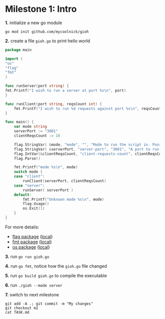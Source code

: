 # Milestone 1: Intro

**1.** initialize a new go module

```
go mod init github.com/mycoolnick/gioh
```

**2.** create a file `gioh.go` to print hello world

```go
package main

import (
"os"
"flag"
"fmt"
)

func runServer(port string) {
fmt.Printf("I wish to run a server at port %s\n", port)
}

func runClient(port string, reqsCount int) {
	fmt.Printf("I wish to run %d requests against port %s\n", reqsCount, port)
}

func main() {
	var mode string
	serverPort := "3001"
	clientReqsCount := 10

	flag.StringVar( &mode, "mode", "", "Mode to run the script in. Possible values: server, proxy, client" )
	flag.StringVar( &serverPort, "server-port", "3001", "A port to run the server at." )
	flag.IntVar(&clientReqsCount, "client-requests-count", clientReqsCount, "Number of requests for client to send.")
	flag.Parse()

	fmt.Printf("mode %s\n", mode)
	switch mode {
	case "client":
		runClient(serverPort, clientReqsCount)
	case "server":
		runServer( serverPort )
	default:
		fmt.Printf("Unknown mode %s\n", mode)
		flag.Usage()
		os.Exit(1)
	}
}
```

For more details:

- [flag package](https://godoc.org/flag) ([local](http://localhost:6060/pkg/flag/))
- [fmt package](https://godoc.org/fmt) ([local](http://localhost:6060/pkg/fmt/))
- [os package](https://godoc.org/os) ([local](http://localhost:6060/pkg/os/))

**3.** run `go run gioh.go`

**4.** run `go fmt`, notice how the `gioh.go` file changed

**5.** run `go build gioh.go` to compile the executable

**6.** run `./gioh --mode server`

**7.** switch to next milestone

```
git add -A .; git commit -m "My changes"
git checkout m2
cat TASK.md
```
